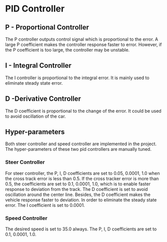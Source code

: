 # PID Controller
## P - Proportional Controller
The P controller outputs control signal which is proportional to the error. A large P coefficient makes the controller response faster to error. However, if the P coefficient is too large, the controller may be unstable.

## I - Integral Controller
The I controller is proportional to the integral error. It is mainly used to eliminate steady state error.

## D -Derivative Controller
The D coefficient is proportional to the change of the error. It could be used to avoid oscillation of the car.

## Hyper-parameters
Both steer controller and speed controller are implemented in the project. The hyper-parameters of these two pid controllers are manually tuned.
### Steer Controller
For steer controller, the P, I, D coefficients are set to 0.05, 0.0001, 1.0 when the cross track error is less than 0.5. If the cross tracker error is more than 0.5, the coefficients are set to 0.1, 0.0001, 1.0, which is to enable faster response to deviation from the track. The D coefficient is set to avoid oscillation around the center line. Besides, the D coefficient makes the vehicle response faster to deviation. In order to eliminate the steady state error. The I coefficient is set to 0.0001.
### Speed Controller
The desired speed is set to 35.0 always. The P, I, D coefficients are set to 0.1, 0.0001, 1.0. 


